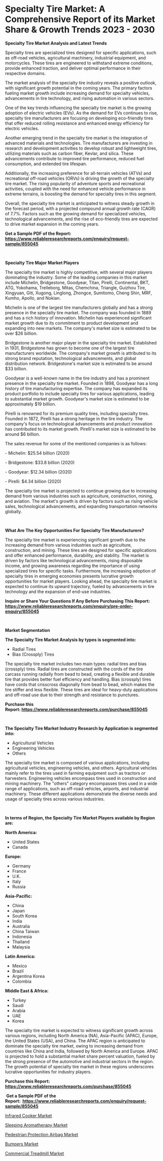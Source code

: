 <p><h1>Specialty Tire Market: A Comprehensive Report of its Market Share & Growth Trends 2023 - 2030</h1></p><p><strong>Specialty Tire Market Analysis and Latest Trends</strong></p>
<p><p>Specialty tires are specialized tires designed for specific applications, such as off-road vehicles, agricultural machinery, industrial equipment, and motorcycles. These tires are engineered to withstand extreme conditions, provide enhanced traction, and deliver optimal performance in their respective domains.</p><p>The market analysis of the specialty tire industry reveals a positive outlook, with significant growth potential in the coming years. The primary factors fueling market growth include increasing demand for specialty vehicles, advancements in tire technology, and rising automation in various sectors.</p><p>One of the key trends influencing the specialty tire market is the growing adoption of electric vehicles (EVs). As the demand for EVs continues to rise, specialty tire manufacturers are focusing on developing eco-friendly tires that offer reduced rolling resistance and enhanced energy efficiency for electric vehicles.</p><p>Another emerging trend in the specialty tire market is the integration of advanced materials and technologies. Tire manufacturers are investing in research and development activities to develop robust and lightweight tires, utilizing materials such as carbon fiber, Kevlar, and silica. These advancements contribute to improved tire performance, reduced fuel consumption, and extended tire lifespan.</p><p>Additionally, the increasing preference for all-terrain vehicles (ATVs) and recreational off-road vehicles (ORVs) is driving the growth of the specialty tire market. The rising popularity of adventure sports and recreational activities, coupled with the need for enhanced vehicle performance in extreme terrains, is boosting the demand for specialty tires in this segment.</p><p>Overall, the specialty tire market is anticipated to witness steady growth in the forecast period, with a projected compound annual growth rate (CAGR) of 7.7%. Factors such as the growing demand for specialized vehicles, technological advancements, and the rise of eco-friendly tires are expected to drive market expansion in the coming years.</p></p>
<p><strong>Get a Sample PDF of the Report:&nbsp; <a href="https://www.reliableresearchreports.com/enquiry/request-sample/855045">https://www.reliableresearchreports.com/enquiry/request-sample/855045</a></strong></p>
<p>&nbsp;</p>
<p><strong>Specialty Tire Major Market Players</strong></p>
<p><p>The specialty tire market is highly competitive, with several major players dominating the industry. Some of the leading companies in this market include Michelin, Bridgestone, Goodyear, Titan, Pirelli, Continental, BKT, ATG, Yokohama, Trelleborg, Mitas, Chemchina, Triangle, Guizhou Tire, Xingyuan, Giti, Xugong, Linglong, Zhongce, Sumitomo, Cheng Shin, MRF, Kumho, Apollo, and Nokian.</p><p>Michelin is one of the largest tire manufacturers globally and has a strong presence in the specialty tire market. The company was founded in 1889 and has a rich history of innovation. Michelin has experienced significant market growth due to its commitment to product development and expanding into new markets. The company's market size is estimated to be over $26 billion.</p><p>Bridgestone is another major player in the specialty tire market. Established in 1931, Bridgestone has grown to become one of the largest tire manufacturers worldwide. The company's market growth is attributed to its strong brand reputation, technological advancements, and global distribution network. Bridgestone's market size is estimated to be around $33 billion.</p><p>Goodyear is a well-known name in the tire industry and has a prominent presence in the specialty tire market. Founded in 1898, Goodyear has a long history of tire manufacturing expertise. The company has expanded its product portfolio to include specialty tires for various applications, leading to substantial market growth. Goodyear's market size is estimated to be approximately $19 billion.</p><p>Pirelli is renowned for its premium quality tires, including specialty tires. Founded in 1872, Pirelli has a strong heritage in the tire industry. The company's focus on technological advancements and product innovation has contributed to its market growth. Pirelli's market size is estimated to be around $6 billion.</p><p>The sales revenue for some of the mentioned companies is as follows:</p><p>- Michelin: $25.54 billion (2020)</p><p>- Bridgestone: $33.8 billion (2020)</p><p>- Goodyear: $12.34 billion (2020)</p><p>- Pirelli: $4.34 billion (2020)</p><p>The specialty tire market is projected to continue growing due to increasing demand from various industries such as agriculture, construction, mining, and aviation. The market's growth is driven by factors such as rising vehicle sales, technological advancements, and expanding transportation networks globally.</p></p>
<p>&nbsp;</p>
<p><strong>What Are The Key Opportunities For Specialty Tire Manufacturers?</strong></p>
<p><p>The specialty tire market is experiencing significant growth due to the increasing demand from various industries such as agriculture, construction, and mining. These tires are designed for specific applications and offer enhanced performance, durability, and stability. The market is driven by factors like technological advancements, rising disposable income, and growing awareness regarding the importance of using specialized tires for specific tasks. Furthermore, the increasing adoption of specialty tires in emerging economies presents lucrative growth opportunities for market players. Looking ahead, the specialty tire market is expected to continue its upward trajectory, fueled by advancements in tire technology and the expansion of end-use industries.</p></p>
<p><strong>Inquire or Share Your Questions If Any Before Purchasing This Report: <a href="https://www.reliableresearchreports.com/enquiry/pre-order-enquiry/855045">https://www.reliableresearchreports.com/enquiry/pre-order-enquiry/855045</a></strong></p>
<p>&nbsp;</p>
<p><strong>Market Segmentation</strong></p>
<p><strong>The Specialty Tire Market Analysis by types is segmented into:</strong></p>
<p><ul><li>Radial Tires</li><li>Bias (Crossply) Tires</li></ul></p>
<p><p>The specialty tire market includes two main types: radial tires and bias (crossply) tires. Radial tires are constructed with the cords of the tire carcass running radially from bead to bead, creating a flexible and durable tire that provides better fuel efficiency and handling. Bias (crossply) tires have cords that crisscross diagonally from bead to bead, which makes the tire stiffer and less flexible. These tires are ideal for heavy-duty applications and off-road use due to their strength and resistance to punctures.</p></p>
<p><strong>Purchase this Report:&nbsp;<a href="https://www.reliableresearchreports.com/purchase/855045">https://www.reliableresearchreports.com/purchase/855045</a></strong></p>
<p>&nbsp;</p>
<p><strong>The Specialty Tire Market Industry Research by Application is segmented into:</strong></p>
<p><ul><li>Agricultural Vehicles</li><li>Engineering Vehicles</li><li>Others</li></ul></p>
<p><p>The specialty tire market is composed of various applications, including agricultural vehicles, engineering vehicles, and others. Agricultural vehicles mainly refer to the tires used in farming equipment such as tractors or harvesters. Engineering vehicles encompass tires used in construction and mining machinery. The "others" category encompasses tires used in a wide range of applications, such as off-road vehicles, airports, and industrial machinery. These different applications demonstrate the diverse needs and usage of specialty tires across various industries.</p></p>
<p>&nbsp;</p>
<p><strong>In terms of Region, the Specialty Tire Market Players available by Region are:</strong></p>
<p>
    <p> <strong> North America: </strong>
        <ul>
            <li>United States</li>
            <li>Canada</li>
        </ul>
        </p> 
    <p> <strong> Europe: </strong>
        <ul>
            <li>Germany</li>
            <li>France</li>
            <li>U.K.</li>
            <li>Italy</li>
            <li>Russia</li>
        </ul>
        </p> 
    <p> <strong> Asia-Pacific: </strong>
        <ul>
            <li>China</li>
            <li>Japan</li>
            <li>South Korea</li>
            <li>India</li>
            <li>Australia</li>
            <li>China Taiwan</li>
            <li>Indonesia</li>
            <li>Thailand</li>
            <li>Malaysia</li>
        </ul>
        </p> 
    <p> <strong> Latin America: </strong>
        <ul>
            <li>Mexico</li>
            <li>Brazil</li>
            <li>Argentina Korea</li>
            <li>Colombia</li>
        </ul>
        </p> 
    <p> <strong> Middle East & Africa: </strong>
        <ul>
            <li>Turkey</li>
            <li>Saudi</li>
            <li>Arabia</li>
            <li>UAE</li>
            <li>Korea</li>
        </ul>
    </p>
    </p>
<p><p>The specialty tire market is expected to witness significant growth across various regions, including North America (NA), Asia-Pacific (APAC), Europe, the United States (USA), and China. The APAC region is anticipated to dominate the specialty tire market, owing to increasing demand from countries like China and India, followed by North America and Europe. APAC is projected to hold a substantial market share percent valuation, fueled by the strong presence of the automotive and industrial sectors in the region. The growth potential of specialty tire market in these regions underscores lucrative opportunities for industry players.</p></p>
<p><strong>Purchase this Report: <a href="https://www.reliableresearchreports.com/purchase/855045">https://www.reliableresearchreports.com/purchase/855045</a></strong></p>
<p>&nbsp;<strong>Get a Sample PDF of the Report:&nbsp;&nbsp;<a href="https://www.reliableresearchreports.com/enquiry/request-sample/855045">https://www.reliableresearchreports.com/enquiry/request-sample/855045</a></strong></p>
<p><strong></strong></p>
<p><p><a href="https://medium.com/@melt.scale.beast/infrared-cooker-nbsp-market-focuses-on-market-share-size-and-projected-forecast-till-2030-14058df049d2">Infrared Cooker Market</a></p><p><a href="https://medium.com/@earn.only.flood/sleeping-aromatherapy-market-outlook-industry-overview-and-forecast-2023-to-2030-5f9cbc01186e">Sleeping Aromatherapy Market</a></p><p><a href="https://github.com/gaydyna/Market-Research-Report-List-1/blob/main/pedestrian-protection-airbag-market.md">Pedestrian Protection Airbag Market</a></p><p><a href="https://github.com/tamvrosiya/Market-Research-Report-List-1/blob/main/bumpers-market.md">Bumpers Market</a></p><p><a href="https://medium.com/@sake.use.loan/commercial-treadmill-market-share-evolution-and-market-growth-trends-2023-2030-4da090ed9f07">Commercial Treadmill Market</a></p></p>